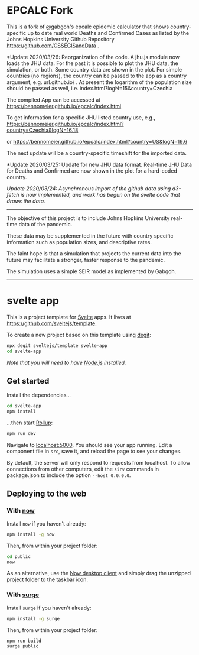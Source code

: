 # EPCALC Fork

This is a fork of @gabgoh's epcalc epidemic calculator that shows country-specific up to date real world Deaths and Confirmed Cases as listed by the Johns Hopkins University Github Repository https://github.com/CSSEGISandData .

*Update 2020/03/26: Reorganization of the code. A jhu.js module now loads the JHU data. For the past it is possible to plot the JHU data, the simulation, or both. Some country data are shown in the plot. For simple countries (no regions), the country can be passed to the app as a country argument, e.g. url.github.io/ . At present the logarithm of the population size should be passed as well, i.e.
index.html?logN=15&country=Czechia

The compiled App can be accessed at https://bennomeier.github.io/epcalc/index.html

To get information for a specific JHU listed country use, e.g., https://bennomeier.github.io/epcalc/index.html?country=Czechia&logN=16.18

or https://bennomeier.github.io/epcalc/index.html?country=US&logN=19.6

The next update will be a country-specific timeshift for the imported data.

*Update 2020/03/25: Update for new JHU data format. Real-time JHU Data for Deaths and Confirmed are now shown in the plot for a hard-coded country. 

*Update 2020/03/24: Asynchronous import of the github data using d3-fetch is now implemented, and work has begun on the svelte code that draws the data.*

---


The objective of this project is to include Johns Hopkins University real-time data of the pandemic.

These data may be supplemented in the future with country specific information such as population sizes, and descriptive rates.

The faint hope is that a simulation that projects the current data into the future may facilitate a stronger, faster response to the pandemic.

The simulation uses a simple SEIR model as implemented by Gabgoh.

---

# svelte app

This is a project template for [Svelte](https://svelte.dev) apps. It lives at https://github.com/sveltejs/template.

To create a new project based on this template using [degit](https://github.com/Rich-Harris/degit):

```bash
npx degit sveltejs/template svelte-app
cd svelte-app
```

*Note that you will need to have [Node.js](https://nodejs.org) installed.*


## Get started

Install the dependencies...

```bash
cd svelte-app
npm install
```

...then start [Rollup](https://rollupjs.org):

```bash
npm run dev
```

Navigate to [localhost:5000](http://localhost:5000). You should see your app running. Edit a component file in `src`, save it, and reload the page to see your changes.

By default, the server will only respond to requests from localhost. To allow connections from other computers, edit the `sirv` commands in package.json to include the option `--host 0.0.0.0`.


## Deploying to the web

### With [now](https://zeit.co/now)

Install `now` if you haven't already:

```bash
npm install -g now
```

Then, from within your project folder:

```bash
cd public
now
```

As an alternative, use the [Now desktop client](https://zeit.co/download) and simply drag the unzipped project folder to the taskbar icon.

### With [surge](https://surge.sh/)

Install `surge` if you haven't already:

```bash
npm install -g surge
```

Then, from within your project folder:

```bash
npm run build
surge public
```

